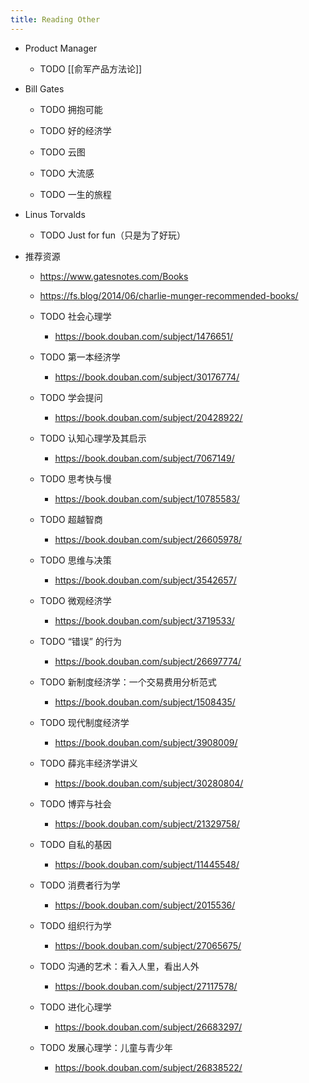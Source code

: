 ```yaml
---
title: Reading Other
---
```


- Product Manager
	 - TODO [[俞军产品方法论]]

- Bill Gates
	 - TODO 拥抱可能

	 - TODO 好的经济学

	 - TODO 云图

	 - TODO 大流感

	 - TODO 一生的旅程

- Linus Torvalds
	 - TODO Just for fun（只是为了好玩）

- 推荐资源
	 - https://www.gatesnotes.com/Books

	 - https://fs.blog/2014/06/charlie-munger-recommended-books/

	 - TODO 社会心理学
		 - https://book.douban.com/subject/1476651/

	 - TODO 第一本经济学
		 - https://book.douban.com/subject/30176774/

	 - TODO 学会提问
		 - https://book.douban.com/subject/20428922/

	 - TODO 认知心理学及其启示
		 - https://book.douban.com/subject/7067149/

	 - TODO 思考快与慢
		 - https://book.douban.com/subject/10785583/

	 - TODO 超越智商
		 - https://book.douban.com/subject/26605978/

	 - TODO 思维与决策
		 - https://book.douban.com/subject/3542657/

	 - TODO 微观经济学
		 - https://book.douban.com/subject/3719533/

	 - TODO “错误” 的行为
		 - https://book.douban.com/subject/26697774/

	 - TODO 新制度经济学：一个交易费用分析范式
		 - https://book.douban.com/subject/1508435/

	 - TODO 现代制度经济学
		 - https://book.douban.com/subject/3908009/

	 - TODO 薛兆丰经济学讲义
		 - https://book.douban.com/subject/30280804/

	 - TODO 博弈与社会
		 - https://book.douban.com/subject/21329758/

	 - TODO 自私的基因
		 - https://book.douban.com/subject/11445548/

	 - TODO 消费者行为学
		 - https://book.douban.com/subject/2015536/

	 - TODO 组织行为学
		 - https://book.douban.com/subject/27065675/

	 - TODO 沟通的艺术：看入人里，看出人外
		 - https://book.douban.com/subject/27117578/

	 - TODO 进化心理学
		 - https://book.douban.com/subject/26683297/

	 - TODO 发展心理学：儿童与青少年
		 - https://book.douban.com/subject/26838522/
